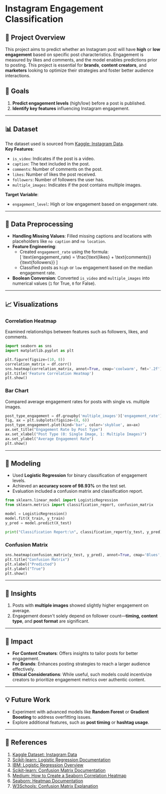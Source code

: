 
# Instagram Engagement Classification

## 📜 Project Overview  
This project aims to predict whether an Instagram post will have **high** or **low engagement** based on specific post characteristics. Engagement is measured by likes and comments, and the model enables predictions prior to posting. This project is essential for **brands**, **content creators**, and **marketers** looking to optimize their strategies and foster better audience interactions.

## 🎯 Goals  
1. **Predict engagement levels** (high/low) before a post is published.  
2. **Identify key features** influencing Instagram engagement.

---

## 📊 Dataset  
The dataset used is sourced from [Kaggle: Instagram Data](https://www.kaggle.com/datasets/propriyam/instagram-data).  
**Key Features**:  
- `is_video`: Indicates if the post is a video.  
- `caption`: The text included in the post.  
- `comments`: Number of comments on the post.  
- `likes`: Number of likes the post received.  
- `followers`: Number of followers the user has.  
- `multiple_images`: Indicates if the post contains multiple images.  

**Target Variable**:  
- `engagement_level`: High or low engagement based on engagement rate.

---

## 🧹 Data Preprocessing  
- **Handling Missing Values**: Filled missing captions and locations with placeholders like `no caption` and `no location`.  
- **Feature Engineering**:  
  - Created `engagement_rate` using the formula:  
    \[
    \text{engagement\_rate} = \frac{\text{likes} + \text{comments}}{\text{followers}}
    \]
  - Classified posts as `high` or `low` engagement based on the median engagement rate.  
- **Boolean Conversion**: Converted `is_video` and `multiple_images` into numerical values (`1` for True, `0` for False).  

---

## 📈 Visualizations  
### Correlation Heatmap  
Examined relationships between features such as followers, likes, and comments.  

```python
import seaborn as sns
import matplotlib.pyplot as plt

plt.figure(figsize=(10, 8))
correlation_matrix = df.corr()
sns.heatmap(correlation_matrix, annot=True, cmap='coolwarm', fmt='.2f')
plt.title('Feature Correlation Heatmap')
plt.show()
```

### Bar Chart  
Compared average engagement rates for posts with single vs. multiple images.  

```python
post_type_engagement = df.groupby('multiple_images')['engagement_rate'].mean()
fig, ax = plt.subplots(figsize=(8, 6))
post_type_engagement.plot(kind='bar', color='skyblue', ax=ax)
ax.set_title("Engagement Rate by Post Type")
ax.set_xlabel("Post Type (0: Single Image, 1: Multiple Images)")
ax.set_ylabel("Average Engagement Rate")
plt.show()
```

---

## 🤖 Modeling  
- Used **Logistic Regression** for binary classification of engagement levels.  
- Achieved an **accuracy score of 98.93%** on the test set.  
- Evaluation included a confusion matrix and classification report.

```python
from sklearn.linear_model import LogisticRegression
from sklearn.metrics import classification_report, confusion_matrix

model = LogisticRegression()
model.fit(X_train, y_train)
y_pred = model.predict(X_test)

print("Classification Report:\n", classification_report(y_test, y_pred))
```

### Confusion Matrix  
```python
sns.heatmap(confusion_matrix(y_test, y_pred), annot=True, cmap='Blues', fmt='d')
plt.title("Confusion Matrix")
plt.xlabel("Predicted")
plt.ylabel("True")
plt.show()
```

---

## 📖 Insights  
1. Posts with **multiple images** showed slightly higher engagement on average.  
2. Engagement doesn't solely depend on follower count—**timing, content type**, and **post format** are significant.  

---

## 🌟 Impact  
- **For Content Creators**: Offers insights to tailor posts for better engagement.  
- **For Brands**: Enhances posting strategies to reach a larger audience effectively.  
- **Ethical Considerations**: While useful, such models could incentivize creators to prioritize engagement metrics over authentic content.


---

## 💡 Future Work  
- Experiment with advanced models like **Random Forest** or **Gradient Boosting** to address overfitting issues.  
- Explore additional features, such as **post timing** or **hashtag usage**.

---

## 📜 References  
1. [Kaggle Dataset: Instagram Data](https://www.kaggle.com/datasets/propriyam/instagram-data)  
2. [Scikit-learn: Logistic Regression Documentation](https://scikitlearn.org/dev/modules/generated/sklearn.linear_model.LogisticRegression.html)  
3. [IBM: Logistic Regression Overview](https://www.ibm.com/topics/logistic-regression)  
4. [Scikit-learn: Confusion Matrix Documentation](https://scikitlearn.org/dev/modules/generated/sklearn.metrics.confusion_matrix.html)  
5. [Medium: How to Create a Seaborn Correlation Heatmap](https://medium.com/@szabo.bibor/how-to-create-a-seaborn-correlation-heatmap-in-python-834c0686b88e)  
6. [Seaborn: Heatmap Documentation](https://seaborn.pydata.org/generated/seaborn.heatmap.html)  
7. [W3Schools: Confusion Matrix Explanation](https://www.w3schools.com/python/python_ml_confusion_matrix.asp)  


